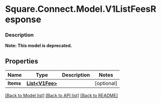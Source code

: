 # Square.Connect.Model.V1ListFeesResponse

### Description


**Note: This model is deprecated.**

## Properties

Name | Type | Description | Notes
------------ | ------------- | ------------- | -------------
**Items** | [**List&lt;V1Fee&gt;**](V1Fee.md) |  | [optional] 



[[Back to Model list]](../README.md#documentation-for-models) [[Back to API list]](../README.md#documentation-for-api-endpoints) [[Back to README]](../README.md)

